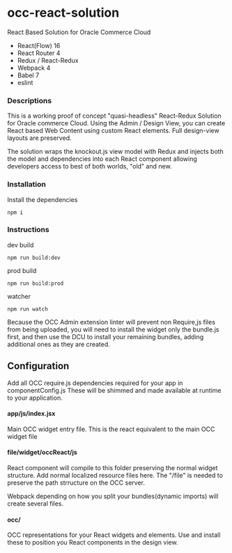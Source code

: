 # occ-react-solution

React Based Solution for Oracle Commerce Cloud

- React(Flow) 16
- React Router 4
- Redux / React-Redux
- Webpack 4
- Babel 7
- eslint

### Descriptions

This is a working proof of concept "quasi-headless" React-Redux Solution for Oracle commerce Cloud.
Using the Admin / Design View, you can create React based Web Content using custom React
elements. Full design-view layouts are preserved.

The solution wraps the knockout.js view model with Redux and injects both the model and dependencies
into each React component allowing developers access to best of both worlds, "old" and new.

### Installation

Install the dependencies

```
npm i
```

### Instructions

dev build

```
npm run build:dev
```

prod build

```
npm run build:prod
```

watcher

```
npm run watch
```

Because the OCC Admin extension linter will prevent non Require,js files from being uploaded,
you will need to install the widget only the bundle.js first, and then use the DCU to install your remaining
bundles, adding additional ones as they are created.

## Configuration

Add all OCC require.js dependencies required for your app in componentConfig.js
These will be shimmed and made available at runtime to your application.

#### app/js/index.jsx

Main OCC widget entry file. This is the react equivalent to the main OCC widget file

#### file/widget/occReact/js

React component will compile to this folder preserving the normal widget structure.
Add normal localized resource files here. The "/file" is needed to preserve the path strructure
on the OCC server.

Webpack depending on how you split your bundles(dynamic imports) will create several files.

#### occ/

OCC representations for your React widgets and elements. Use and install these to position you React components in the design view.
